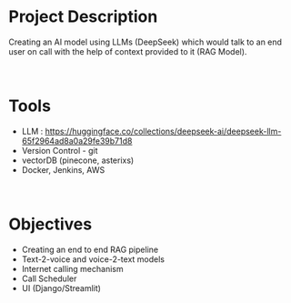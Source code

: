 # Project Description
Creating an AI model using LLMs (DeepSeek) which would talk to an end user on call with the help of context provided to it (RAG Model).  

<br>

# Tools
 - LLM : https://huggingface.co/collections/deepseek-ai/deepseek-llm-65f2964ad8a0a29fe39b71d8
 - Version Control - git
 - vectorDB (pinecone, asterixs)
 - Docker, Jenkins, AWS

<br>

# Objectives
- Creating an end to end RAG pipeline
- Text-2-voice and voice-2-text models
- Internet calling mechanism
- Call Scheduler
- UI (Django/Streamlit)


